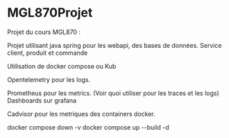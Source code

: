 # MGL870Projet

Projet du cours MGL870 :

Projet utilisant java spring pour les webapi, des bases de données.
Service client, produit et commande

Utilisation de docker compose ou Kub

Opentelemetry pour les logs.

Prometheus pour les metrics.
(Voir quoi utiliser pour les traces et les logs)
Dashboards sur grafana

Cadvisor pour les metriques des containers docker.

docker compose down -v
docker compose up --build -d
